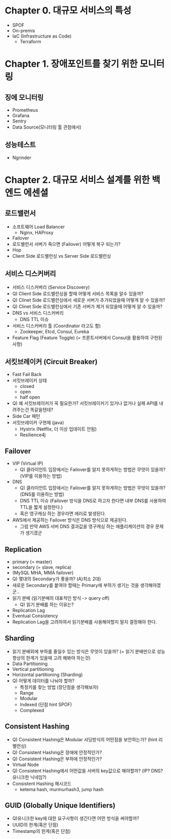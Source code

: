 # Chapter 0. 대규모 서비스의 특성
- SPOF
- On-premis
- IaC (Infrastructure as Code)
  - Terraform

# Chapter 1. 장애포인트를 찾기 위한 모니터링
## 징에 모니터링
- Prometheus
- Grafana
- Sentry
- Data Source(모니터링 툴 관점에서)

## 성능테스트
- Ngrinder

# Chapter 2. 대규모 서비스 설계를 위한 백엔드 에센셜
## 로드밸런서
- 소프트웨어 Load Balancer
  - Nginx, HAProxy
- Failover
- 로드밸런서 서버가 죽으면 (Failover) 어떻게 복구 되는가?
- Hop
- Client Side 로드밸런싱 vs Server Side 로드밸런싱

## 서비스 디스커버리
- 서비스 디스커버리 (Service Discovery)
- Q) Client Side 로드밸런싱을 할때 어떻게 서비스 목록을 알수 있을까?
- Q) Clinet Side 로드밸런싱에서 새로운 서버가 추가되었을때 어떻게 알 수 있을까?
- Q) Clinet Side 로드밸런싱에서 기존 서버가 제거 되었을때 어떻게 알 수 있을까?
- DNS vs 서비스 디스커버리
  - DNS TTL 이슈
- 서비스 디스커버리 툴 (Coordinator 라고도 함)
  - Zookeeper, Etcd, Consul, Eureka
- Feature Flag (Feature Toggle) (= 프론트서버에서 Consul을 활용하여 구현된 사항)

## 서킷브레이커 (Circuit Breaker)
- Fast Fail Back
- 서킷브레이커 상태
  - closed
  - open
  - half open
- Q) 왜 서킷브레이커가 꼭 필요한가? 서킷브레이커기 있거나 없거나 실패 API를 내려주는건 똑같을텐데?
- Side Car 패턴
- 서킷브레이커 구현체 (java)
  - Hystrix (Netflix, 더 이상 업데이트 안됨)
  - Resilience4j

## Failover
- VIP (Virtual IP)
  - Q) 클라이언트 입장에서는 Failover를 알지 못하게하는 방법은 무엇이 있을까? (VIP를 이용하는 방법)
- DNS
  - Q) 클라이언트 입장에서는 Failover를 알지 못하게하는 방법은 무엇이 있을까? (DNS를 이용하는 방법)
  - DNS TTL 이슈 (Failover 방식을 DNS로 하고자 한다면 내부 DNS를 사용하여 TTL을 짧게 설정한다.)
  - 혹은 영구캐싱 하는 경우라면 에러로 발생된다.
- AWS에서 제공하는 Failover 방식은 DNS 방식으로 제공된다.
  - 그럼 만약 AWS 서버 DNS 결과값을 영구캐싱 하는 애플리케이션의 경우 문제가 생기겠군

## Replication
- primary (= master)
- secondary (= slave, replica)
- (MySQL MHA, MMA failover)
- Q) 몇대의 Secondary가 좋을까? (A)최소 2대)
- 새로운 Secondary를 붙여야 할때는 Primary에 부하가 생기는 것을 생각해야겠군..
- 읽기 분배 (읽기분배의 대표적인 방식 -> query off)
  - Q) 읽기 분배를 하는 이유는?
- Replication Lag
- Eventual Consistency
- Replication Lag을 고려하여서 읽기분배를 사용해야할지 말지 결정해야 한다.

## Sharding
- 읽기 분배외에 부하를 줄일수 있는 방식은 무엇이 있을까? (= 읽기 분배만으로 성능 향상의 한계가 있을때 고려 해봐야 하는것)
- Data Partitioning 
- Vertical partitioning
- Horizontal partitioning (Sharding)
- Q) 어떻게 데이터를 나눠야 할까?
  - 특정키를 찾는 방법 (장단점을 생각해보자)
  - Range
  - Modular
  - Indexed (단점 hint SPOF)
  - Complexed

## Consistent Hashing
- Q) Consistent Hashing은 Modular 샤딩방식의 어떤점을 보안하는가? (hint 리밸런싱)
- Q) Consistent Hashing은 장애에 안정적인가?
- Q) Consistent Hashing은 부하에 안정적인가?
- Virtual Node
- Q) Consistent Hashing에서 어떤값을 서버의 key값으로 해야할까? (IP? DNS? 유니크한 닉네임?)
- Consistent Hashing 해시코드
  - ketema hash, murmurhash3, jump hash

## GUID (Globally Unique Identifiers)
- Q)유니크한 key에 대한 요구사항이 생긴다면 어떤 방식을 써야할까?
- UUID의 한계(혹은 단점)
- Timestamp의 한계(혹은 단점)
